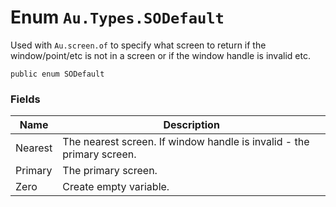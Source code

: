 # Enum `Au.Types.SODefault`

Used with `Au.screen.of` to specify what screen to return if the window/point/etc is not in a screen or if the window handle is invalid etc.

```
public enum SODefault
```

### Fields

| Name | Description |
| --- | --- |
| Nearest | The nearest screen. If window handle is invalid - the primary screen. |
| Primary | The primary screen. |
| Zero | Create empty variable. |